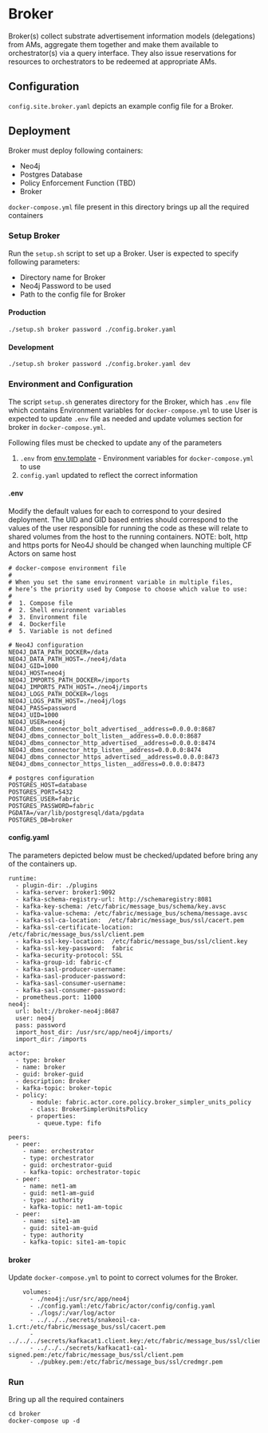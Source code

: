# Broker
Broker(s) collect substrate advertisement information models (delegations) from AMs, aggregate them together and make them available to orchestrator(s) via a query interface. They also issue reservations for resources to orchestrators to be redeemed at appropriate AMs.

## Configuration
`config.site.broker.yaml` depicts an example config file for a Broker.

## Deployment
Broker must deploy following containers:
- Neo4j
- Postgres Database
- Policy Enforcement Function (TBD)
- Broker

`docker-compose.yml` file present in this directory brings up all the required containers

### Setup Broker
Run the `setup.sh` script to set up a Broker. User is expected to specify following parameters:
- Directory name for Broker
- Neo4j Password to be used
- Path to the config file for Broker


#### Production
```
./setup.sh broker password ./config.broker.yaml
```
#### Development
```
./setup.sh broker password ./config.broker.yaml dev
```

### Environment and Configuration

The script `setup.sh` generates directory for the Broker, which has `.env` file which contains Environment variables for `docker-compose.yml` to use
User is expected to update `.env` file as needed and update volumes section for broker in `docker-compose.yml`.

Following files must be checked to update any of the parameters
1. `.env` from [env.template](env.template) - Environment variables for `docker-compose.yml` to use
2. `config.yaml` updated to reflect the correct information

#### .env
Modify the default values for each to correspond to your desired deployment. The UID and GID based entries should correspond to the values of the user responsible for running the code as these will relate to shared volumes from the host to the running containers.
NOTE: bolt, http and https ports for Neo4J should be changed when launching multiple CF Actors on same host

```
# docker-compose environment file
#
# When you set the same environment variable in multiple files,
# here’s the priority used by Compose to choose which value to use:
#
#  1. Compose file
#  2. Shell environment variables
#  3. Environment file
#  4. Dockerfile
#  5. Variable is not defined

# Neo4J configuration
NEO4J_DATA_PATH_DOCKER=/data
NEO4J_DATA_PATH_HOST=./neo4j/data
NEO4J_GID=1000
NEO4J_HOST=neo4j
NEO4J_IMPORTS_PATH_DOCKER=/imports
NEO4J_IMPORTS_PATH_HOST=./neo4j/imports
NEO4J_LOGS_PATH_DOCKER=/logs
NEO4J_LOGS_PATH_HOST=./neo4j/logs
NEO4J_PASS=password
NEO4J_UID=1000
NEO4J_USER=neo4j
NEO4J_dbms_connector_bolt_advertised__address=0.0.0.0:8687
NEO4J_dbms_connector_bolt_listen__address=0.0.0.0:8687
NEO4J_dbms_connector_http_advertised__address=0.0.0.0:8474
NEO4J_dbms_connector_http_listen__address=0.0.0.0:8474
NEO4J_dbms_connector_https_advertised__address=0.0.0.0:8473
NEO4J_dbms_connector_https_listen__address=0.0.0.0:8473

# postgres configuration
POSTGRES_HOST=database
POSTGRES_PORT=5432
POSTGRES_USER=fabric
POSTGRES_PASSWORD=fabric
PGDATA=/var/lib/postgresql/data/pgdata
POSTGRES_DB=broker
```
#### config.yaml
The parameters depicted below must be checked/updated before bring any of the containers up.
```
runtime:
  - plugin-dir: ./plugins
  - kafka-server: broker1:9092
  - kafka-schema-registry-url: http://schemaregistry:8081
  - kafka-key-schema: /etc/fabric/message_bus/schema/key.avsc
  - kafka-value-schema: /etc/fabric/message_bus/schema/message.avsc
  - kafka-ssl-ca-location:  /etc/fabric/message_bus/ssl/cacert.pem
  - kafka-ssl-certificate-location:  /etc/fabric/message_bus/ssl/client.pem
  - kafka-ssl-key-location:  /etc/fabric/message_bus/ssl/client.key
  - kafka-ssl-key-password:  fabric
  - kafka-security-protocol: SSL
  - kafka-group-id: fabric-cf
  - kafka-sasl-producer-username:
  - kafka-sasl-producer-password:
  - kafka-sasl-consumer-username:
  - kafka-sasl-consumer-password:
  - prometheus.port: 11000
neo4j:
  url: bolt://broker-neo4j:8687
  user: neo4j
  pass: password
  import_host_dir: /usr/src/app/neo4j/imports/
  import_dir: /imports

actor:
  - type: broker
  - name: broker
  - guid: broker-guid
  - description: Broker
  - kafka-topic: broker-topic
  - policy:
      - module: fabric.actor.core.policy.broker_simpler_units_policy
      - class: BrokerSimplerUnitsPolicy
      - properties:
        - queue.type: fifo

peers:
  - peer:
    - name: orchestrator
    - type: orchestrator
    - guid: orchestrator-guid
    - kafka-topic: orchestrator-topic
  - peer:
    - name: net1-am 
    - guid: net1-am-guid
    - type: authority
    - kafka-topic: net1-am-topic
  - peer:
    - name: site1-am
    - guid: site1-am-guid
    - type: authority
    - kafka-topic: site1-am-topic
```
#### broker
Update `docker-compose.yml` to point to correct volumes for the Broker.

```
    volumes:
      - ./neo4j:/usr/src/app/neo4j
      - ./config.yaml:/etc/fabric/actor/config/config.yaml
      - ./logs/:/var/log/actor
      - ../../../secrets/snakeoil-ca-1.crt:/etc/fabric/message_bus/ssl/cacert.pem
      - ../../../secrets/kafkacat1.client.key:/etc/fabric/message_bus/ssl/client.key
      - ../../../secrets/kafkacat1-ca1-signed.pem:/etc/fabric/message_bus/ssl/client.pem
      - ./pubkey.pem:/etc/fabric/message_bus/ssl/credmgr.pem
```
### Run
Bring up all the required containers
```
cd broker
docker-compose up -d
```